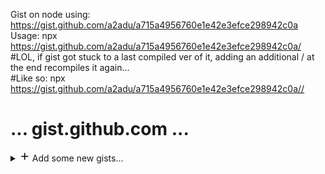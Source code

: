 Gist on node using: https://gist.github.com/a2adu/a715a4956760e1e42e3efce298942c0a <br/>
Usage: npx https://gist.github.com/a2adu/a715a4956760e1e42e3efce298942c0a/ <br/>
#LOL, if gist got stuck to a last compiled ver of it, adding an additional / at the end recompiles it again... <br/>
#Like so: npx https://gist.github.com/a2adu/a715a4956760e1e42e3efce298942c0a// <br/>
<h1>
  ... gist.github.com ...
</h1>

<div class="Header-item position-relative d-none d-md-flex">
  <details class="details-overlay details-reset">
    <summary class="Header-link" aria-label="Create new…" data-hydro-click="{&quot;event_type&quot;:&quot;analytics.event&quot;,&quot;payload&quot;:{&quot;category&quot;:&quot;Header&quot;,&quot;action&quot;:&quot;create new&quot;,&quot;label&quot;:&quot;icon:add&quot;,&quot;originating_url&quot;:&quot;https://github.com/a2adu/a2adu/edit/main/reactjs_stuff/ss/readme.md&quot;,&quot;user_id&quot;:88275557}}" data-hydro-click-hmac="0df7206ea10775541fe6d6b9621c3fd00e3e942b0720c3f18a8cdcbaa4c795a9" data-analytics-event="{&quot;category&quot;:&quot;Header&quot;,&quot;action&quot;:&quot;create new&quot;,&quot;label&quot;:&quot;icon:add&quot;}" aria-haspopup="menu" role="button">
      <svg aria-hidden="true" height="16" viewbox="0 0 16 16" version="1.1" width="16" data-view-component="true" class="octicon octicon-plus">
      <path fill-rule="evenodd" d="M7.75 2a.75.75 0 01.75.75V7h4.25a.75.75 0 110 1.5H8.5v4.25a.75.75 0 11-1.5 0V8.5H2.75a.75.75 0 010-1.5H7V2.75A.75.75 0 017.75 2z"></path></svg> <span class="dropdown-caret" role="menu">Add some new gists...</span>
    </summary>
    <details-menu class="dropdown-menu dropdown-menu-sw" role="menu">
    <a role="menuitem" class="dropdown-item dropdown-menu dropdown-menu-sw" href="https://gist.github.com/" data-ga-click="Header, create new gist">New gist</a>
    </details-menu>
    </details>
</div>
